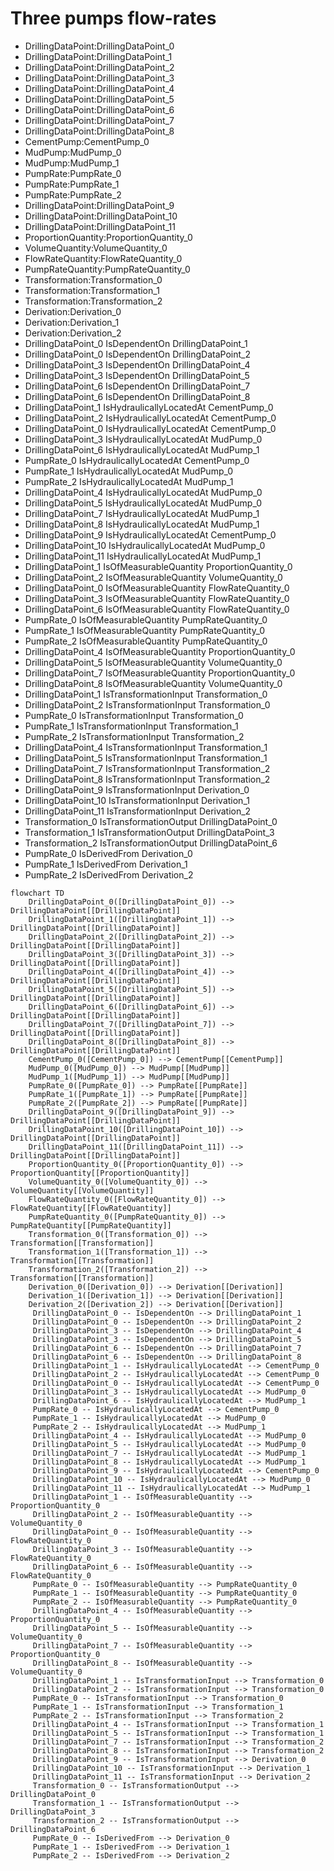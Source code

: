 # Three pumps flow-rates
- DrillingDataPoint:DrillingDataPoint_0
- DrillingDataPoint:DrillingDataPoint_1
- DrillingDataPoint:DrillingDataPoint_2
- DrillingDataPoint:DrillingDataPoint_3
- DrillingDataPoint:DrillingDataPoint_4
- DrillingDataPoint:DrillingDataPoint_5
- DrillingDataPoint:DrillingDataPoint_6
- DrillingDataPoint:DrillingDataPoint_7
- DrillingDataPoint:DrillingDataPoint_8
- CementPump:CementPump_0
- MudPump:MudPump_0
- MudPump:MudPump_1
- PumpRate:PumpRate_0
- PumpRate:PumpRate_1
- PumpRate:PumpRate_2
- DrillingDataPoint:DrillingDataPoint_9
- DrillingDataPoint:DrillingDataPoint_10
- DrillingDataPoint:DrillingDataPoint_11
- ProportionQuantity:ProportionQuantity_0
- VolumeQuantity:VolumeQuantity_0
- FlowRateQuantity:FlowRateQuantity_0
- PumpRateQuantity:PumpRateQuantity_0
- Transformation:Transformation_0
- Transformation:Transformation_1
- Transformation:Transformation_2
- Derivation:Derivation_0
- Derivation:Derivation_1
- Derivation:Derivation_2
- DrillingDataPoint_0 IsDependentOn DrillingDataPoint_1
- DrillingDataPoint_0 IsDependentOn DrillingDataPoint_2
- DrillingDataPoint_3 IsDependentOn DrillingDataPoint_4
- DrillingDataPoint_3 IsDependentOn DrillingDataPoint_5
- DrillingDataPoint_6 IsDependentOn DrillingDataPoint_7
- DrillingDataPoint_6 IsDependentOn DrillingDataPoint_8
- DrillingDataPoint_1 IsHydraulicallyLocatedAt CementPump_0
- DrillingDataPoint_2 IsHydraulicallyLocatedAt CementPump_0
- DrillingDataPoint_0 IsHydraulicallyLocatedAt CementPump_0
- DrillingDataPoint_3 IsHydraulicallyLocatedAt MudPump_0
- DrillingDataPoint_6 IsHydraulicallyLocatedAt MudPump_1
- PumpRate_0 IsHydraulicallyLocatedAt CementPump_0
- PumpRate_1 IsHydraulicallyLocatedAt MudPump_0
- PumpRate_2 IsHydraulicallyLocatedAt MudPump_1
- DrillingDataPoint_4 IsHydraulicallyLocatedAt MudPump_0
- DrillingDataPoint_5 IsHydraulicallyLocatedAt MudPump_0
- DrillingDataPoint_7 IsHydraulicallyLocatedAt MudPump_1
- DrillingDataPoint_8 IsHydraulicallyLocatedAt MudPump_1
- DrillingDataPoint_9 IsHydraulicallyLocatedAt CementPump_0
- DrillingDataPoint_10 IsHydraulicallyLocatedAt MudPump_0
- DrillingDataPoint_11 IsHydraulicallyLocatedAt MudPump_1
- DrillingDataPoint_1 IsOfMeasurableQuantity ProportionQuantity_0
- DrillingDataPoint_2 IsOfMeasurableQuantity VolumeQuantity_0
- DrillingDataPoint_0 IsOfMeasurableQuantity FlowRateQuantity_0
- DrillingDataPoint_3 IsOfMeasurableQuantity FlowRateQuantity_0
- DrillingDataPoint_6 IsOfMeasurableQuantity FlowRateQuantity_0
- PumpRate_0 IsOfMeasurableQuantity PumpRateQuantity_0
- PumpRate_1 IsOfMeasurableQuantity PumpRateQuantity_0
- PumpRate_2 IsOfMeasurableQuantity PumpRateQuantity_0
- DrillingDataPoint_4 IsOfMeasurableQuantity ProportionQuantity_0
- DrillingDataPoint_5 IsOfMeasurableQuantity VolumeQuantity_0
- DrillingDataPoint_7 IsOfMeasurableQuantity ProportionQuantity_0
- DrillingDataPoint_8 IsOfMeasurableQuantity VolumeQuantity_0
- DrillingDataPoint_1 IsTransformationInput Transformation_0
- DrillingDataPoint_2 IsTransformationInput Transformation_0
- PumpRate_0 IsTransformationInput Transformation_0
- PumpRate_1 IsTransformationInput Transformation_1
- PumpRate_2 IsTransformationInput Transformation_2
- DrillingDataPoint_4 IsTransformationInput Transformation_1
- DrillingDataPoint_5 IsTransformationInput Transformation_1
- DrillingDataPoint_7 IsTransformationInput Transformation_2
- DrillingDataPoint_8 IsTransformationInput Transformation_2
- DrillingDataPoint_9 IsTransformationInput Derivation_0
- DrillingDataPoint_10 IsTransformationInput Derivation_1
- DrillingDataPoint_11 IsTransformationInput Derivation_2
- Transformation_0 IsTransformationOutput DrillingDataPoint_0
- Transformation_1 IsTransformationOutput DrillingDataPoint_3
- Transformation_2 IsTransformationOutput DrillingDataPoint_6
- PumpRate_0 IsDerivedFrom Derivation_0
- PumpRate_1 IsDerivedFrom Derivation_1
- PumpRate_2 IsDerivedFrom Derivation_2
```mermaid
flowchart TD
	DrillingDataPoint_0([DrillingDataPoint_0]) --> DrillingDataPoint[[DrillingDataPoint]]
	DrillingDataPoint_1([DrillingDataPoint_1]) --> DrillingDataPoint[[DrillingDataPoint]]
	DrillingDataPoint_2([DrillingDataPoint_2]) --> DrillingDataPoint[[DrillingDataPoint]]
	DrillingDataPoint_3([DrillingDataPoint_3]) --> DrillingDataPoint[[DrillingDataPoint]]
	DrillingDataPoint_4([DrillingDataPoint_4]) --> DrillingDataPoint[[DrillingDataPoint]]
	DrillingDataPoint_5([DrillingDataPoint_5]) --> DrillingDataPoint[[DrillingDataPoint]]
	DrillingDataPoint_6([DrillingDataPoint_6]) --> DrillingDataPoint[[DrillingDataPoint]]
	DrillingDataPoint_7([DrillingDataPoint_7]) --> DrillingDataPoint[[DrillingDataPoint]]
	DrillingDataPoint_8([DrillingDataPoint_8]) --> DrillingDataPoint[[DrillingDataPoint]]
	CementPump_0([CementPump_0]) --> CementPump[[CementPump]]
	MudPump_0([MudPump_0]) --> MudPump[[MudPump]]
	MudPump_1([MudPump_1]) --> MudPump[[MudPump]]
	PumpRate_0([PumpRate_0]) --> PumpRate[[PumpRate]]
	PumpRate_1([PumpRate_1]) --> PumpRate[[PumpRate]]
	PumpRate_2([PumpRate_2]) --> PumpRate[[PumpRate]]
	DrillingDataPoint_9([DrillingDataPoint_9]) --> DrillingDataPoint[[DrillingDataPoint]]
	DrillingDataPoint_10([DrillingDataPoint_10]) --> DrillingDataPoint[[DrillingDataPoint]]
	DrillingDataPoint_11([DrillingDataPoint_11]) --> DrillingDataPoint[[DrillingDataPoint]]
	ProportionQuantity_0([ProportionQuantity_0]) --> ProportionQuantity[[ProportionQuantity]]
	VolumeQuantity_0([VolumeQuantity_0]) --> VolumeQuantity[[VolumeQuantity]]
	FlowRateQuantity_0([FlowRateQuantity_0]) --> FlowRateQuantity[[FlowRateQuantity]]
	PumpRateQuantity_0([PumpRateQuantity_0]) --> PumpRateQuantity[[PumpRateQuantity]]
	Transformation_0([Transformation_0]) --> Transformation[[Transformation]]
	Transformation_1([Transformation_1]) --> Transformation[[Transformation]]
	Transformation_2([Transformation_2]) --> Transformation[[Transformation]]
	Derivation_0([Derivation_0]) --> Derivation[[Derivation]]
	Derivation_1([Derivation_1]) --> Derivation[[Derivation]]
	Derivation_2([Derivation_2]) --> Derivation[[Derivation]]
	 DrillingDataPoint_0 -- IsDependentOn --> DrillingDataPoint_1 
	 DrillingDataPoint_0 -- IsDependentOn --> DrillingDataPoint_2 
	 DrillingDataPoint_3 -- IsDependentOn --> DrillingDataPoint_4 
	 DrillingDataPoint_3 -- IsDependentOn --> DrillingDataPoint_5 
	 DrillingDataPoint_6 -- IsDependentOn --> DrillingDataPoint_7 
	 DrillingDataPoint_6 -- IsDependentOn --> DrillingDataPoint_8 
	 DrillingDataPoint_1 -- IsHydraulicallyLocatedAt --> CementPump_0 
	 DrillingDataPoint_2 -- IsHydraulicallyLocatedAt --> CementPump_0 
	 DrillingDataPoint_0 -- IsHydraulicallyLocatedAt --> CementPump_0 
	 DrillingDataPoint_3 -- IsHydraulicallyLocatedAt --> MudPump_0 
	 DrillingDataPoint_6 -- IsHydraulicallyLocatedAt --> MudPump_1 
	 PumpRate_0 -- IsHydraulicallyLocatedAt --> CementPump_0 
	 PumpRate_1 -- IsHydraulicallyLocatedAt --> MudPump_0 
	 PumpRate_2 -- IsHydraulicallyLocatedAt --> MudPump_1 
	 DrillingDataPoint_4 -- IsHydraulicallyLocatedAt --> MudPump_0 
	 DrillingDataPoint_5 -- IsHydraulicallyLocatedAt --> MudPump_0 
	 DrillingDataPoint_7 -- IsHydraulicallyLocatedAt --> MudPump_1 
	 DrillingDataPoint_8 -- IsHydraulicallyLocatedAt --> MudPump_1 
	 DrillingDataPoint_9 -- IsHydraulicallyLocatedAt --> CementPump_0 
	 DrillingDataPoint_10 -- IsHydraulicallyLocatedAt --> MudPump_0 
	 DrillingDataPoint_11 -- IsHydraulicallyLocatedAt --> MudPump_1 
	 DrillingDataPoint_1 -- IsOfMeasurableQuantity --> ProportionQuantity_0 
	 DrillingDataPoint_2 -- IsOfMeasurableQuantity --> VolumeQuantity_0 
	 DrillingDataPoint_0 -- IsOfMeasurableQuantity --> FlowRateQuantity_0 
	 DrillingDataPoint_3 -- IsOfMeasurableQuantity --> FlowRateQuantity_0 
	 DrillingDataPoint_6 -- IsOfMeasurableQuantity --> FlowRateQuantity_0 
	 PumpRate_0 -- IsOfMeasurableQuantity --> PumpRateQuantity_0 
	 PumpRate_1 -- IsOfMeasurableQuantity --> PumpRateQuantity_0 
	 PumpRate_2 -- IsOfMeasurableQuantity --> PumpRateQuantity_0 
	 DrillingDataPoint_4 -- IsOfMeasurableQuantity --> ProportionQuantity_0 
	 DrillingDataPoint_5 -- IsOfMeasurableQuantity --> VolumeQuantity_0 
	 DrillingDataPoint_7 -- IsOfMeasurableQuantity --> ProportionQuantity_0 
	 DrillingDataPoint_8 -- IsOfMeasurableQuantity --> VolumeQuantity_0 
	 DrillingDataPoint_1 -- IsTransformationInput --> Transformation_0 
	 DrillingDataPoint_2 -- IsTransformationInput --> Transformation_0 
	 PumpRate_0 -- IsTransformationInput --> Transformation_0 
	 PumpRate_1 -- IsTransformationInput --> Transformation_1 
	 PumpRate_2 -- IsTransformationInput --> Transformation_2 
	 DrillingDataPoint_4 -- IsTransformationInput --> Transformation_1 
	 DrillingDataPoint_5 -- IsTransformationInput --> Transformation_1 
	 DrillingDataPoint_7 -- IsTransformationInput --> Transformation_2 
	 DrillingDataPoint_8 -- IsTransformationInput --> Transformation_2 
	 DrillingDataPoint_9 -- IsTransformationInput --> Derivation_0 
	 DrillingDataPoint_10 -- IsTransformationInput --> Derivation_1 
	 DrillingDataPoint_11 -- IsTransformationInput --> Derivation_2 
	 Transformation_0 -- IsTransformationOutput --> DrillingDataPoint_0 
	 Transformation_1 -- IsTransformationOutput --> DrillingDataPoint_3 
	 Transformation_2 -- IsTransformationOutput --> DrillingDataPoint_6 
	 PumpRate_0 -- IsDerivedFrom --> Derivation_0 
	 PumpRate_1 -- IsDerivedFrom --> Derivation_1 
	 PumpRate_2 -- IsDerivedFrom --> Derivation_2 
```
